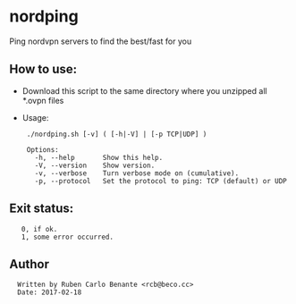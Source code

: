 # nordping

Ping nordvpn servers to find the best/fast for you

## How to use:

- Download this script to the same directory where you unzipped all \*.ovpn files
- Usage:

       ./nordping.sh [-v] ( [-h|-V] | [-p TCP|UDP] )
  
       Options:
         -h, --help       Show this help.
         -V, --version    Show version.
         -v, --verbose    Turn verbose mode on (cumulative).
         -p, --protocol   Set the protocol to ping: TCP (default) or UDP


## Exit status:
       0, if ok.
       1, some error occurred.
       
## Author
      Written by Ruben Carlo Benante <rcb@beco.cc>  
      Date: 2017-02-18


